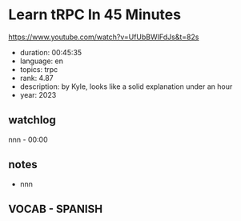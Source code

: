 # Learn tRPC In 45 Minutes

https://www.youtube.com/watch?v=UfUbBWIFdJs&t=82s

- duration: 00:45:35
- language: en
- topics: trpc
- rank: 4.87
- description: by Kyle, looks like a solid explanation under an hour
- year: 2023

## watchlog

nnn - 00:00

## notes

- nnn

## VOCAB - SPANISH

```
```
